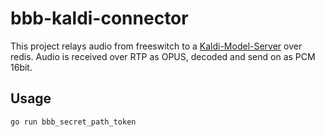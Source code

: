 # bbb-kaldi-connector

This project relays audio from freeswitch to a [Kaldi-Model-Server](https://github.com/uhh-lt/kaldi-model-server) over redis. Audio is received over RTP as OPUS, decoded and send on as PCM 16bit.

## Usage 

```
go run bbb_secret_path_token
```
